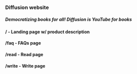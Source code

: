 ### Diffusion website
##### Democratizing books for all! Diffusion is YouTube for books

#### / - Landing page w/ product description
#### /faq - FAQs page
#### /read - Read page
#### /write - Write page